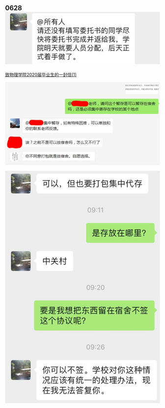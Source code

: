 ## 0628![委托书时间安排](委托书时间安排.jpg)

[致物理学院2020届毕业生的一封信(1)](致物理学院2020届毕业生的一封信(1).pdf)

![关于是否可以暂存宿舍](关于是否可以暂存宿舍.jpg)

![仍然要求打包集中代存](仍然要求打包集中代存.jpg)

